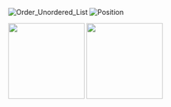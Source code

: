 ![Order_Unordered_List](https://user-images.githubusercontent.com/101108751/195527889-00a64103-e194-4c00-8541-87f580d5c731.png)
![Position](https://user-images.githubusercontent.com/101108751/195527929-2c99a360-aff4-4260-b844-4d4b2eaf1c64.png)


<img width="154" src="https://user-images.githubusercontent.com/101108751/195527929-2c99a360-aff4-4260-b844-4d4b2eaf1c64.png">
<img width="154" src="https://user-images.githubusercontent.com/101108751/195527889-00a64103-e194-4c00-8541-87f580d5c731.png">
